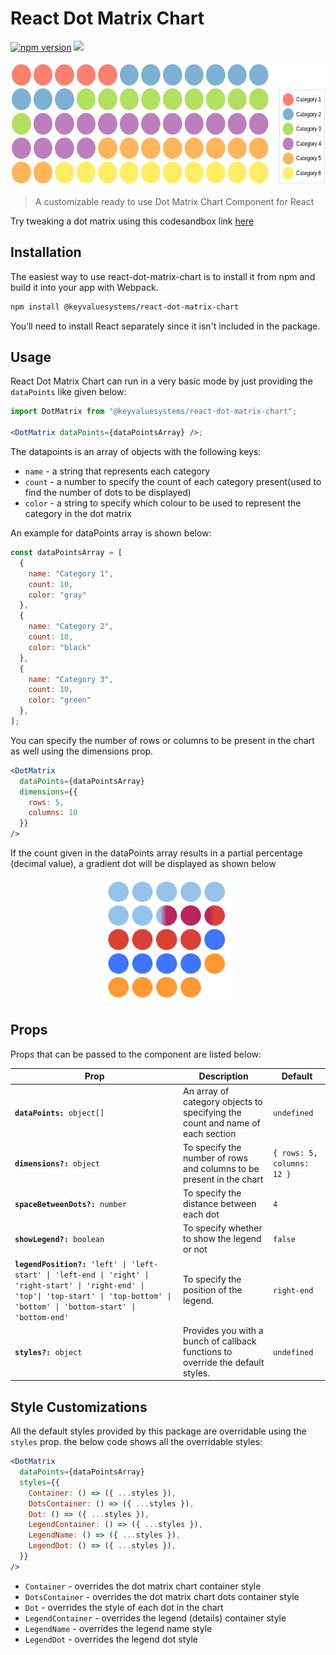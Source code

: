 # React Dot Matrix Chart

<a href="https://www.npmjs.com/package/@keyvaluesystems/react-dot-matrix-chart"><img src="https://badgen.net/npm/v/@keyvaluesystems/react-dot-matrix-chart?color=blue" alt="npm version"></a> <a href="https://www.npmjs.com/package/@keyvaluesystems/react-dot-matrix-chart" ><img src="https://img.shields.io/npm/dw/@keyvaluesystems/react-dot-matrix-chart?label=Downloads" /></a> <a href="https://github.com/KeyValueSoftwareSystems/react-dot-matrix-chart"><img src="https://github.com/KeyValueSoftwareSystems/react-dot-matrix-chart/actions/workflows/deploy.yml/badge.svg" alt="" /></a>

<div align="center">
<img src="./screenshot.png" alt="" width="573" height="199"/>
</div>

> A customizable ready to use Dot Matrix Chart Component for React

Try tweaking a dot matrix using this codesandbox link <a href="https://codesandbox.io/s/dot-matrix-chart-996cd3" >here</a>

## Installation

The easiest way to use react-dot-matrix-chart is to install it from npm and build it into your app with Webpack.

```bash
npm install @keyvaluesystems/react-dot-matrix-chart
```

You’ll need to install React separately since it isn't included in the package.

## Usage

React Dot Matrix Chart can run in a very basic mode by just providing the `dataPoints` like given below:

```jsx
import DotMatrix from "@keyvaluesystems/react-dot-matrix-chart";

<DotMatrix dataPoints={dataPointsArray} />;
```

The datapoints is an array of objects with the following keys:

- `name` - a string that represents each category
- `count` - a number to specify the count of each category present(used to find the number of dots to be displayed)
- `color` - a string to specify which colour to be used to represent the category in the dot matrix

An example for dataPoints array is shown below:

```jsx
const dataPointsArray = [
  {
    name: "Category 1",
    count: 10,
    color: "gray"
  },
  {
    name: "Category 2",
    count: 10,
    color: "black"
  },
  {
    name: "Category 3",
    count: 10,
    color: "green"
  },
];
```

You can specify the number of rows or columns to be present in the chart as well using the dimensions prop.

```jsx
<DotMatrix
  dataPoints={dataPointsArray}
  dimensions={{
    rows: 5,
    columns: 10
  }}
/>
```

If the count given in the dataPoints array results in a partial percentage (decimal value), a gradient dot will be displayed as shown below

<div  align="center">
<img  src="./screenshotPartial.png"  alt=""  width="208"  height="199"/>
</div>


## Props

Props that can be passed to the component are listed below:

<table>
  <thead>
    <tr>
      <th>Prop</th>
      <th>Description</th>
      <th>Default</th>
    </tr>
  </thead>
  <tbody>
    <tr>
      <td><code><b>dataPoints:</b> object[]</code></td>
      <td>
      An array of category objects to specifying the count and name of each section
      </td>
      <td><code>undefined</code></td>
    </tr>
    <tr>
      <td><code><b>dimensions?:</b> object</code></td>
      <td>
      To specify the number of rows and columns to be present in the chart
      </td>
      <td><code>{ rows: 5, columns: 12 }</code></td>
    </tr>
    <tr>
      <td><code><b>spaceBetweenDots?:</b> number</code></td>
      <td>
         To specify the distance between each dot
      </td>
      <td><code>4</code></td>
    </tr>
    <tr>
      <td><code><b>showLegend?:</b> boolean</code></td>
      <td>
        To specify whether to show the legend or not
      </td>
      <td><code>false</code></td>
    </tr>
    <tr>
      <td><code><b>legendPosition?:</b> 'left' | 'left-start' | 'left-end | 'right' | 'right-start' | 'right-end' | 'top'| 'top-start' | 'top-bottom' | 'bottom' | 'bottom-start' | 'bottom-end' </code></td>
      <td>
        To specify the position of the legend.
      </td>
      <td><code>right-end</code></td>
    </tr>
      <tr>
      <td><code><b>styles?:</b> object</code></td>
      <td>
      Provides you with a bunch of callback functions to override the default styles.
      </td>
      <td><code>undefined</code></td>
    </tr>
  </tbody>
</table>

## Style Customizations

All the default styles provided by this package are overridable using the `styles` prop.
the below code shows all the overridable styles:

```jsx
<DotMatrix
  dataPoints={dataPointsArray}
  styles={{
    Container: () => ({ ...styles }),
    DotsContainer: () => ({ ...styles }),
    Dot: () => ({ ...styles }),
    LegendContainer: () => ({ ...styles }),
    LegendName: () => ({ ...styles }),
    LegendDot: () => ({ ...styles }),
  }}
/>
```

- `Container` - overrides the dot matrix chart container style
- `DotsContainer` - overrides the dot matrix chart dots container style
- `Dot` - overrides the style of each dot in the chart
- `LegendContainer` - overrides the legend (details) container style
- `LegendName` - overrides the legend name style
- `LegendDot` - overrides the legend dot style
